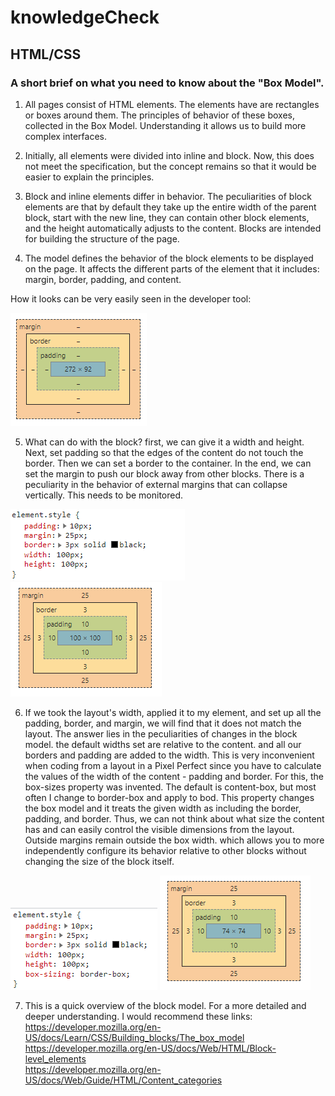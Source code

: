 # knowledgeCheck


## HTML/CSS
### A short brief on what you need to know about the "Box Model".

1. All pages consist of HTML elements. The elements have are rectangles or boxes around them. The principles of behavior of these boxes, collected in the Box Model. Understanding it allows us to build more complex interfaces.

2. Initially, all elements were divided into inline and block. Now, this does not meet the specification, but the concept remains so that it would be easier to explain the principles.

3. Block and inline elements differ in behavior. The peculiarities of block elements are that by default they take up the entire width of the parent block, start with the new line, they can contain other block elements, and the height automatically adjusts to the content. Blocks are intended for building the structure of the page.

4. The model defines the behavior of the block elements to be displayed on the page. It affects the different parts of the element that it includes: margin, border, padding, and content.

How it looks can be very easily seen in the developer tool:

![Block model](img/Pic1.png)


5. What can do with the block? first, we can give it a width and height. Next, set padding so that the edges of the content do not touch the border. Then we can set a border to the container. In the end, we can set the margin to push our block away from other blocks.
There is a peculiarity in the behavior of external margins that can collapse vertically. This needs to be monitored.

![Block model2](/img/Pic3.png)
![Block props2](/img/Pic2.png)

6. If we took the layout's width, applied it to my element, and set up all the padding, border, and margin, we will find that it does not match the layout. The answer lies in the peculiarities of changes in the block model. the default widths set are relative to the content. and all our borders and padding are added to the width. This is very inconvenient when coding from a layout in a Pixel Perfect since you have to calculate the values ​​of the width of the content - padding and border. For this, the box-sizes property was invented. The default is content-box, but most often I change to border-box and apply to bod. This property changes the box model and it treats the given width as including the border, padding, and border. Thus, we can not think about what size the content has and can easily control the visible dimensions from the layout. Outside margins remain outside the box width. which allows you to more independently configure its behavior relative to other blocks without changing the size of the block itself.

![Block model3](/img/Pic5.png)
![Block props3](/img/Pic4.png)

7. This is a quick overview of the block model. For a more detailed and deeper understanding. I would recommend these links:
 https://developer.mozilla.org/en-US/docs/Learn/CSS/Building_blocks/The_box_model  
 https://developer.mozilla.org/en-US/docs/Web/HTML/Block-level_elements  
 https://developer.mozilla.org/en-US/docs/Web/Guide/HTML/Content_categories  


